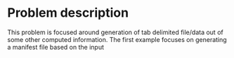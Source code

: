 Problem description
====
This problem is focused around generation of tab delimited file/data out of some other computed information. 
The first example focuses on generating a manifest file based on the input
